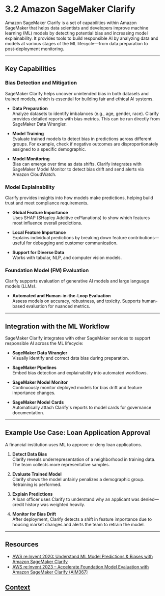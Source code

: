 # 3.2 Amazon SageMaker Clarify

Amazon SageMaker Clarify is a set of capabilities within Amazon SageMaker that helps data scientists and developers improve machine learning (ML) models by detecting potential bias and increasing model explainability. It provides tools to build responsible AI by analyzing data and models at various stages of the ML lifecycle—from data preparation to post-deployment monitoring.

---

## Key Capabilities

### Bias Detection and Mitigation

SageMaker Clarify helps uncover unintended bias in both datasets and trained models, which is essential for building fair and ethical AI systems.

- **Data Preparation**  
  Analyze datasets to identify imbalances (e.g., age, gender, race). Clarify provides detailed reports with bias metrics. This can be run directly from SageMaker Data Wrangler.

- **Model Training**  
  Evaluate trained models to detect bias in predictions across different groups. For example, check if negative outcomes are disproportionately assigned to a specific demographic.

- **Model Monitoring**  
  Bias can emerge over time as data shifts. Clarify integrates with SageMaker Model Monitor to detect bias drift and send alerts via Amazon CloudWatch.

### Model Explainability

Clarify provides insights into how models make predictions, helping build trust and meet compliance requirements.

- **Global Feature Importance**  
  Uses SHAP (SHapley Additive exPlanations) to show which features most influence overall predictions.

- **Local Feature Importance**  
  Explains individual predictions by breaking down feature contributions—useful for debugging and customer communication.

- **Support for Diverse Data**  
  Works with tabular, NLP, and computer vision models.

### Foundation Model (FM) Evaluation

Clarify supports evaluation of generative AI models and large language models (LLMs).

- **Automated and Human-in-the-Loop Evaluation**  
  Assess models on accuracy, robustness, and toxicity. Supports human-based evaluation for nuanced metrics.

---

## Integration with the ML Workflow

SageMaker Clarify integrates with other SageMaker services to support responsible AI across the ML lifecycle:

- **SageMaker Data Wrangler**  
  Visually identify and correct data bias during preparation.

- **SageMaker Pipelines**  
  Embed bias detection and explainability into automated workflows.

- **SageMaker Model Monitor**  
  Continuously monitor deployed models for bias drift and feature importance changes.

- **SageMaker Model Cards**  
  Automatically attach Clarify's reports to model cards for governance documentation.

---

## Example Use Case: Loan Application Approval

A financial institution uses ML to approve or deny loan applications.

1. **Detect Data Bias**  
   Clarify reveals underrepresentation of a neighborhood in training data. The team collects more representative samples.

2. **Evaluate Trained Model**  
   Clarify shows the model unfairly penalizes a demographic group. Retraining is performed.

3. **Explain Predictions**  
   A loan officer uses Clarify to understand why an applicant was denied—credit history was weighted heavily.

4. **Monitor for Bias Drift**  
   After deployment, Clarify detects a shift in feature importance due to housing market changes and alerts the team to retrain the model.

---

## Resources

- [AWS re:Invent 2020: Understand ML Model Predictions & Biases with Amazon SageMaker Clarify](https://www.youtube.com/watch?v=t2SJTYiTnYM)  
- [AWS re:Invent 2023 – Accelerate Foundation Model Evaluation with Amazon SageMaker Clarify (AIM367)](https://www.youtube.com/watch?v=9X2oDkOBYyA)


## [Context](./../context.md)
